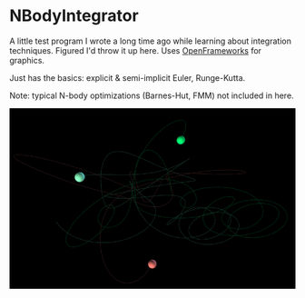 # NBodyIntegrator

A little test program I wrote a long time ago while learning about integration techniques. Figured I'd throw it up here. Uses [OpenFrameworks](https://openframeworks.cc/) for graphics.

Just has the basics: explicit & semi-implicit Euler, Runge-Kutta.

Note: typical N-body optimizations (Barnes-Hut, FMM) not included in here.

![screenshot](3bodyscreenshot.png?raw=true "screenshot showing 3 spheres in motion with paths traced out")
